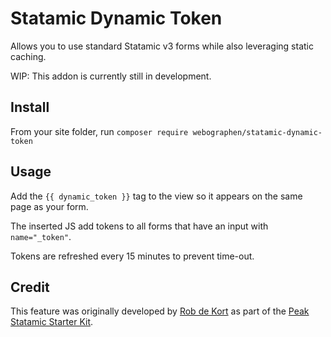 # Statamic Dynamic Token

Allows you to use standard Statamic v3 forms while also leveraging static caching.

WIP: This addon is currently still in development.

## Install

From your site folder, run `composer require webographen/statamic-dynamic-token`

## Usage

Add the `{{ dynamic_token }}` tag to the view so it appears on the same page as your form.

The inserted JS add tokens to all forms that have an input with `name="_token"`.

Tokens are refreshed every 15 minutes to prevent time-out.

## Credit

This feature was originally developed by [Rob de Kort](https://github.com/robdekort)
as part of the [Peak Statamic Starter Kit](https://github.com/studio1902/statamic-peak).